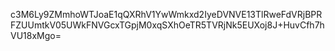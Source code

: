 c3M6Ly9ZMmhoWTJoaE1qQXRhV1YwWmkxd2IyeDVNVE13TlRweFdVRjBPRFZUUmtkV05UWkFNVGcxTGpjM0xqSXhOeTR5TVRjNk5EUXoj8J+HuvCfh7hVU18xMgo=